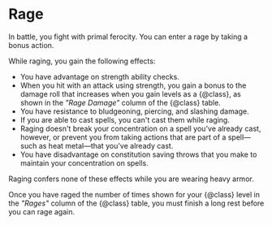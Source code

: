# Rage
In battle, you fight with primal ferocity.
You can enter a rage by taking a bonus action.

While raging, you gain the following effects:
- You have advantage on strength ability checks.
- When you hit with an attack using strength, you gain a bonus to the damage roll that increases when you gain levels as a {@class}, as shown in the *"Rage Damage"* column of the {@class} table.
- You have resistance to bludgeoning, piercing, and slashing damage.
- If you are able to cast spells, you can't cast them while raging.
- Raging doesn't break your concentration on a spell you've already cast, however, or prevent you from taking actions that are part of a spell&mdash;such as heat metal&mdash;that you've already cast.
- You have disadvantage on constitution saving throws that you make to maintain your concentration on spells.

Raging confers none of these effects while you are wearing heavy armor.

Once you have raged the number of times shown for your {@class} level in the *"Rages"* column of the {@class} table, you must finish a long rest before you can rage again.
